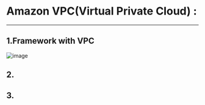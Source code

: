 # Amazon VPC(Virtual Private Cloud) : 
<hr/>

## 1.Framework with VPC
 ![image](../../../../Data/AWS/img/VPC/framework_with_VPC.png)

## 2.
## 3.